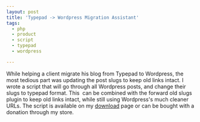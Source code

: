 ```yaml
---
layout: post
title: 'Typepad -> Wordpress Migration Assistant'
tags:
  - php
  - product
  - script
  - typepad
  - wordpress

---
```


While helping a client migrate his blog from Typepad to Wordpress, the most tedious part was updating the post slugs to keep old links intact. I wrote a script that will go through all Wordpress posts, and change their slugs to typepad format. This  can be combined with the forward old slugs plugin to keep old links intact, while still using Wordpress's much cleaner URLs. The script is available on my <a href="http://dowloads.thisisnotajoke.com/fixSlugs.txt">download</a> page or can be bought with a donation through my store.

